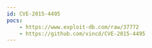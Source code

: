 ```yaml
---
id: CVE-2015-4495
pocs:
    - https://www.exploit-db.com/raw/37772
    - https://github.com/vincd/CVE-2015-4495
---
```

